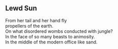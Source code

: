 Lewd Sun
--------
From her tail and her hand fly  
propellers of the earth.  
On what disordered wombs conducted with jungle?  
In the face of so many beasts to animosity.  
In the middle of the modern office like sand.  
